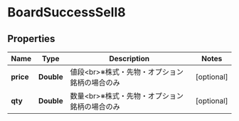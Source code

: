 # BoardSuccessSell8

## Properties
Name | Type | Description | Notes
------------ | ------------- | ------------- | -------------
**price** | **Double** | 値段&lt;br&gt;※株式・先物・オプション銘柄の場合のみ |  [optional]
**qty** | **Double** | 数量&lt;br&gt;※株式・先物・オプション銘柄の場合のみ |  [optional]
